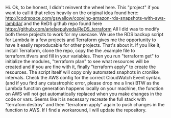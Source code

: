 Hi.
Ok, to be honest, I didn't reinvent the wheel here.
This "project" if you want to call it that relies heavily on the original idea found here:
http://codrspace.com/gswallow/copying-amazon-rds-snapshots-with-aws-lambda/
and the ReDS github repo found here https://github.com/arielsepulveda/ReDS_terraform
All I did was to modify both these projects to work for my usecase.
We use the RDS backup script for Lambda in a few projects and Terraform
gives me the opportunity to have it easily reproducable for other projects.
That's about it.
If you like it, install Terraform, clone the repo, copy the the .example file to terraform.tfvars and fill in your variables.
Then you run "terraform get" to initialize the modules, "terraform plan" to see what resources will be created and if you are fine with it, finally "terraform apply" to create the resources.
The script itself will copy only automated snaphots in cronlike intervals. Check the AWS config for the correct CloudWatch Event syntax.
(and if you find any catastrophic error, please drop me a line)
BTW as the Lambda function generation happens locally on your machine, the function on AWS will not get automatically replaced when you make changes in the code or vars. Seems like it is necessary recreate the full stack with "terrafom destroy" and then "terraform apply" again to push changes in the function to AWS.
If I find a workaround, I will update the repository.
